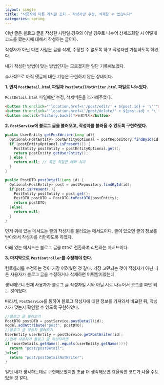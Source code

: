 ```yaml
---
layout: single
title: "사용자에 따른 게시글 조회 - 작성자만 수정, 삭제할 수 있습니다"
categories: spring
---
```


이번 글은 블로그 글을 작성한 사람일 경우와 아닐 경우로 나누어 상세조회할 시 어떻게 코드를 짰는지에 대해서 작성하는 글이다. 

작성자가 아닌 다른 사람은 글을 삭제, 수정할 수 없도록 하고 작성자만 가능하도록 하였다.

내가 작성한 방법이 맞는 방법인지는 모르겠지만 일단 기록해보겠다.

추가적으로 아직 댓글에 대한 기능은 구현하지 않은 상태이다.

**1. 먼저 `PostDetail.html` 파일과 `PostDetailNotWriter.html` 파일로 나누었다.** 

`PostDetail.html` 파일에만 수정, 삭제버튼을 추가해주었다.

```html
<button th:onclick="'location.href=\'/post/edit/' + ${post.id} + '\''">수정하기</button>
<button th:onclick="'location.href=\'/post/delete/' + ${post.id} + '\''">삭제하기</button>
<button onclick="history.back()">뒤로가기</button>
```

**2. `PostService`에 블로그 글을 불러오고, 작성자를 불러올 수 있도록 구현하였다.**

```java
public UserEntity getPostWriter(Long id){
  Optional<PostEntity> postEntityOptional = postRepository.findById(id);
  if (postEntityOptional.isPresent()) {
    PostEntity postEntity = postEntityOptional.get();
    return postEntity.getUserEntity();
  } else {
    return null; // 혹은 적절한 예외 처리
  }
}

public PostDTO postDetail(Long id) {
  Optional<PostEntity> post = postRepository.findById(id);
  if(post.isPresent()){
    PostEntity postEntity = post.get();
    PostDTO postDTO = PostDTO.toPostDTO(postEntity);
    return postDTO;
  }else{
    return null;
  }
}
```

먼저 위에 있는 메서드는 글의 작성자를 불러오는 메서드이다. 글이 있으면 글의 정보를 받아와서 작성자를 리턴하도록 하였다.

아래 있는 메서드는 블로그 글을 `DTO`로 전환하여 리턴하는 메서드이다.

**3. 마지막으로 `PostController`를 수정해야 한다.**

컨트롤러를 수정하는 것이 가장 어려웠던 것 같다. 가장 고민되는 것이 작성자가 아닌 다른 사용자가 블로그 글을 수정하거나 삭제하면 어떡할지였는데, 

생각해보니 현재 사용자가 블로그 글 작성자일 시와 아닐 시로 나누어서 코드를 짜면 되는 것이었다.

따라서, `PostService`를 통하여 블로그 작성자에 대한 정보를 가져와서 비교한 뒤, 작성자가 맞는지 확인할 수 있도록 구현하였다.


```java
//블로그 글 불러오기
PostDTO postDTO = postService.postDetail(id);
model.addAttribute("post", postDTO);
//블로그 글 작성자 불러오기
UserEntity userEntity = postService.getPostWriter(id);
//현재 사용자가 블로그 글 작성자라면
if (userDetails.getName().equals(userEntity.getName())){
  return "post/postDetail";
}else{
  return "post/postDetailNotWriter";
}
```

일단 내가 생각하는데로 구현해보았지만 조금 더 생각해보면 효율적인 코드가 나올 수도 있을 것 같다.
